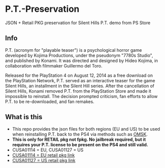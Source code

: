 # P.T.-Preservation
JSON + Retail PKG preservation for Silent Hills P.T. demo from PS Store

## Info

P.T. (acronym for "playable teaser") is a psychological horror game developed by Kojima Productions, under the pseudonym "7780s Studio", and published by Konami. It was directed and designed by Hideo Kojima, in collaboration with filmmaker Guillermo del Toro.

Released for the PlayStation 4 on August 12, 2014 as a free download on the PlayStation Network, P.T. served as an interactive teaser for the game Silent Hills, an installment in the Silent Hill series. After the cancellation of Silent Hills, Konami removed P.T. from the PlayStation Store and made it impossible to reinstall. The decision prompted criticism, fan efforts to allow P.T. to be re-downloaded, and fan remakes.

## What is this

* This repo provides the json files for both regions (EU and US) to be used when reinstalling P.T. back to the PS4 via methods such as [OMSK](https://github.com/florinsdistortedvision/OMSK-Retail-PKG-Installer).
* **This is only for RETAIL pkg not fpkg. No jailbreak required, but it requires your P.T. license to be present on the PS4 and still valid.**
* CUSA01114 = EU, CUSA01127 = US
* [CUSA01114 = EU retail pkg link](https://anonfiles.com/m0edj948z7/EP4511_CUSA01114_00_PPPPPPPPTTTTTTTT_zip)
* [CUSA01127 = US retail pkg link](https://anonfiles.com/o7f3j148z7/UP4511_CUSA01127_00_PPPPPPPPTTTTTTTT_zip)
